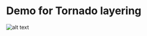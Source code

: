 # Demo for Tornado layering

![alt text](https://user-images.githubusercontent.com/24372920/56548336-d7dd4300-654d-11e9-9e7d-a01f366d20f7.png)